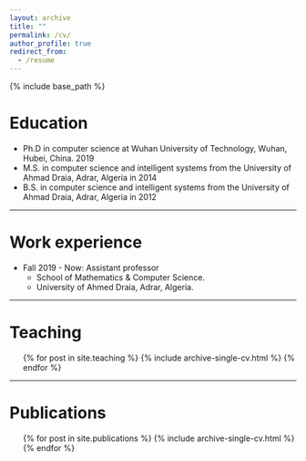```yaml
---
layout: archive
title: ""
permalink: /cv/
author_profile: true
redirect_from:
  - /resume
---
```


{% include base_path %}

Education
======
* Ph.D in computer science at Wuhan University of Technology, Wuhan, Hubei, China. 2019
* M.S. in computer science and intelligent systems from the University of Ahmad Draia, Adrar, Algeria in 2014
* B.S. in computer science and intelligent systems from the University of Ahmad Draia, Adrar, Algeria in 2012

***
Work experience
======
* Fall 2019 - Now: Assistant professor
  * School of Mathematics & Computer Science.
  * University of Ahmed Draia, Adrar, Algeria.

***
Teaching
======
  <ul>{% for post in site.teaching %}
    {% include archive-single-cv.html %}
  {% endfor %}</ul>

***
Publications
======
  <ul>{% for post in site.publications %}
    {% include archive-single-cv.html %}
  {% endfor %}</ul>

<!-- Work experience
======
* Summer 2015: Research Assistant
  * Github University
  * Duties included: Tagging issues
  * Supervisor: Professor Git

* Fall 2015: Research Assistant
  * Github University
  * Duties included: Merging pull requests
  * Supervisor: Professor Hub
  
Skills
======
* Skill 1
* Skill 2
  * Sub-skill 2.1
  * Sub-skill 2.2
  * Sub-skill 2.3
* Skill 3


  
Talks
======
  <ul>{% for post in site.talks %}
    {% include archive-single-talk-cv.html %}
  {% endfor %}</ul>
  
Teaching
======
  <ul>{% for post in site.teaching %}
    {% include archive-single-cv.html %}
  {% endfor %}</ul>
  
Service and leadership
======
* Currently signed in to 43 different slack teams -->

